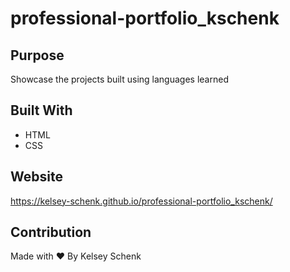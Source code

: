 # professional-portfolio_kschenk

## Purpose
Showcase the projects built using languages learned

## Built With
* HTML
* CSS

## Website
https://kelsey-schenk.github.io/professional-portfolio_kschenk/

## Contribution
Made with ♥️ By Kelsey Schenk
